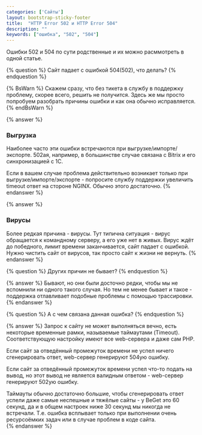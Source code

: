 ```yaml
---
categories: ['Сайты']
layout: bootstrap-sticky-footer
title:  "HTTP Error 502 и HTTP Error 504"
description: ""
keywords: ["ошибка", "502", "504"]
---
```

Ошибки 502 и 504 по сути родственные и их можно расммотреть в одной статье. 

{% question %}
Сайт падает с ошибкой 504(502), что делать?
{% endquestion %}

{% BsWarn %}
Скажем сразу, что без тикета в службу в поддержку проблему, скорее всего, решить не получится. Здесь же мы просто попробуем разобрать причины ошибки и как она обычно исправляется.
{% endBsWarn %}

{% answer %}
### Выгрузка

Наиболее часто эти ошибки встречаются при выгрузке/импорте/экспорте. 502ая, например, в большинстве случае связана с Bitrix и его синхронизацией с 1С.

Если в вашем случае проблема действительно возникает только при выгрузке/импорте/экспорте - попросите службу поддержки увеличить timeout ответ на стороне NGINX. Обычно этого достаточно.
{% endanswer %}

{% answer %}
### Вирусы

Более редкая причина - вирусы. Тут типична ситуация - вирус обращается к командному серверу, а его уже нет в живых. Вирус ждёт до победного, лимит времени заканчивается, сайт падает с ошибкой. Нужно чистить сайт от вирусов, так просто сайт к жизни не вернуть.
{% endanswer %}

{% question %}
Других причин не бывает?
{% endquestion %}

{% answer %}
Бывают, но они были досточно редки, чтобы мы не вспомнили ни одного такого случая. Но тем не менее бывает и такое - поддержка отлавливает подобные проблемы с помощью трассировки.  
{% endanswer %}

{% question %}
А с чем связана данная ошибка?
{% endquestion %}

{% answer %}
Запрос к сайту не может выполняться вечно, есть некоторые временные рамки, называемые таймаутами (Timeout). Соответствующую настройку имеют все web-сервера и даже сам PHP.

Если сайт за отведённый промежуток времени не успел ничего сгенерировать ответ, web-сервер генерируют 504ую ошибку. 

Если сайт за отведённый промежуток времени успел что-то подать на вывод, но этот вывод не является валидным ответом - web-сервер генерируют 502ую ошибку.

Таймауты обычно достаточно большие, чтобы сгенерировать ответ успели даже самые неспешные и тяжёлые сайты - у BeGet это 60 секунд, да и в общем настроек ниже 30 секунд мы никогда не встречали. Т.е. ошибка всплывает только при выполнении очень ресурсоёмких задач или в случае проблем в коде сайта.  
{% endanswer %}
